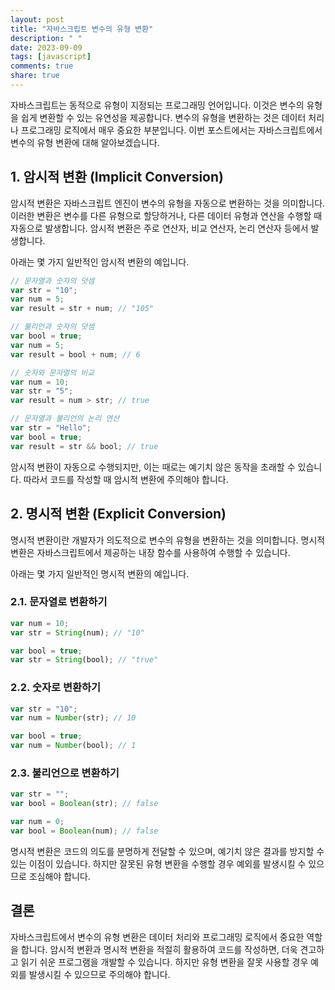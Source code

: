 ```yaml
---
layout: post
title: "자바스크립트 변수의 유형 변환"
description: " "
date: 2023-09-09
tags: [javascript]
comments: true
share: true
---
```


자바스크립트는 동적으로 유형이 지정되는 프로그래밍 언어입니다. 이것은 변수의 유형을 쉽게 변환할 수 있는 유연성을 제공합니다. 변수의 유형을 변환하는 것은 데이터 처리나 프로그래밍 로직에서 매우 중요한 부분입니다. 이번 포스트에서는 자바스크립트에서 변수의 유형 변환에 대해 알아보겠습니다.

## 1. 암시적 변환 (Implicit Conversion)

암시적 변환은 자바스크립트 엔진이 변수의 유형을 자동으로 변환하는 것을 의미합니다. 이러한 변환은 변수를 다른 유형으로 할당하거나, 다른 데이터 유형과 연산을 수행할 때 자동으로 발생합니다. 암시적 변환은 주로 연산자, 비교 연산자, 논리 연산자 등에서 발생합니다.

아래는 몇 가지 일반적인 암시적 변환의 예입니다.

```javascript
// 문자열과 숫자의 덧셈
var str = "10";
var num = 5;
var result = str + num; // "105"

// 불리언과 숫자의 덧셈
var bool = true;
var num = 5;
var result = bool + num; // 6

// 숫자와 문자열의 비교
var num = 10;
var str = "5";
var result = num > str; // true

// 문자열과 불리언의 논리 연산
var str = "Hello";
var bool = true;
var result = str && bool; // true
```

암시적 변환이 자동으로 수행되지만, 이는 때로는 예기치 않은 동작을 초래할 수 있습니다. 따라서 코드를 작성할 때 암시적 변환에 주의해야 합니다.

## 2. 명시적 변환 (Explicit Conversion)

명시적 변환이란 개발자가 의도적으로 변수의 유형을 변환하는 것을 의미합니다. 명시적 변환은 자바스크립트에서 제공하는 내장 함수를 사용하여 수행할 수 있습니다.

아래는 몇 가지 일반적인 명시적 변환의 예입니다.

### 2.1. 문자열로 변환하기

```javascript
var num = 10;
var str = String(num); // "10"

var bool = true;
var str = String(bool); // "true"
```

### 2.2. 숫자로 변환하기

```javascript
var str = "10";
var num = Number(str); // 10

var bool = true;
var num = Number(bool); // 1
```

### 2.3. 불리언으로 변환하기

```javascript
var str = "";
var bool = Boolean(str); // false

var num = 0;
var bool = Boolean(num); // false
```

명시적 변환은 코드의 의도를 분명하게 전달할 수 있으며, 예기치 않은 결과를 방지할 수 있는 이점이 있습니다. 하지만 잘못된 유형 변환을 수행할 경우 예외를 발생시킬 수 있으므로 조심해야 합니다.

## 결론

자바스크립트에서 변수의 유형 변환은 데이터 처리와 프로그래밍 로직에서 중요한 역할을 합니다. 암시적 변환과 명시적 변환을 적절히 활용하여 코드를 작성하면, 더욱 견고하고 읽기 쉬운 프로그램을 개발할 수 있습니다. 하지만 유형 변환을 잘못 사용할 경우 예외를 발생시킬 수 있으므로 주의해야 합니다.